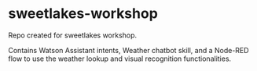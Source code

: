 # sweetlakes-workshop

Repo created for sweetlakes workshop.

Contains Watson Assistant intents, Weather chatbot skill, and a Node-RED flow to use the weather lookup and visual recognition functionalities.
